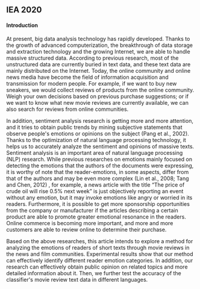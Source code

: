 ## IEA 2020

#### Introduction

At present, big data analysis technology has rapidly developed. Thanks to the growth of advanced computerization, the breakthrough of data storage and extraction technology and the growing Internet, we are able to handle massive structured data. According to previous research, most of the unstructured data are currently buried in text data, and these text data are mainly distributed on the Internet. Today, the online community and online news media have become the field of information acquisition and transmission for modern people. For example, if we want to buy new sneakers, we would collect reviews of products from the online community. Weigh your own decisions based on previous purchase suggestions; or if we want to know what new movie reviews are currently available, we can also search for reviews from online communities.

In addition, sentiment analysis research is getting more and more attention, and it tries to obtain public trends by mining subjective statements that observe people's emotions or opinions on the subject (Pang et al., 2002). Thanks to the optimization of natural language processing technology, it helps us to accurately analyze the sentiment and opinions of massive texts. Sentiment analysis is an important area of natural language processing (NLP) research. While previous researches on emotions mainly focused on detecting the emotions that the authors of the documents were expressing, it is worthy of note that the reader-emotions, in some aspects, differ from that of the authors and may be even more complex (Lin et al., 2008; Tang and Chen, 2012) , for example,  a news article with the title “The price of crude oil will rise 0.5% next week” is just objectively reporting an event without any emotion, but it may invoke emotions like angry or worried in its readers. Furthermore, it is possible to get more sponsorship opportunities from the company or manufacturer if the articles describing a certain product are able to promote greater emotional resonance in the readers. Online commerce is becoming more important, and more and more customers are able to review online to determine their purchase.

Based on the above researches, this article intends to explore a method for analyzing the emotions of readers of short texts through movie reviews in the news and film communities. Experimental results show that our method can effectively identify different reader emotion categories. In addition, our research can effectively obtain public opinion on related topics and more detailed information about it. Then, we further test the accuracy of the classifier's movie review text data in different languages.

